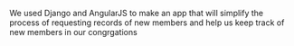 We used Django and AngularJS to make an app that will simplify the process of requesting records of new members and help us keep track of new members in our congrgations
